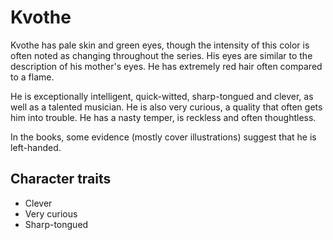 # Kvothe
Kvothe has pale skin and green eyes, though the intensity of this color is often noted as changing throughout the series. His eyes are similar to the description of his mother's eyes. He has extremely red hair often compared to a flame.

He is exceptionally intelligent, quick-witted, sharp-tongued and clever, as well as a talented musician. He is also very curious, a quality that often gets him into trouble. He has a nasty temper, is reckless and often thoughtless.

In the books, some evidence (mostly cover illustrations) suggest that he is left-handed.

## Character traits
* Clever
* Very curious
* Sharp-tongued
